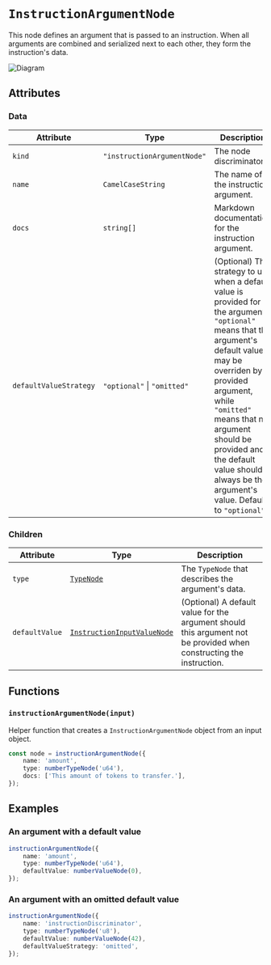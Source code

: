 # `InstructionArgumentNode`

This node defines an argument that is passed to an instruction. When all arguments are combined and serialized next to each other, they form the instruction's data.

![Diagram](https://github.com/codama-idl/codama/assets/3642397/7e2def82-949a-4663-bdc3-ac599d39d2d2)

## Attributes

### Data

| Attribute              | Type                        | Description                                                                                                                                                                                                                                                                                                                        |
| ---------------------- | --------------------------- | ---------------------------------------------------------------------------------------------------------------------------------------------------------------------------------------------------------------------------------------------------------------------------------------------------------------------------------- |
| `kind`                 | `"instructionArgumentNode"` | The node discriminator.                                                                                                                                                                                                                                                                                                            |
| `name`                 | `CamelCaseString`           | The name of the instruction argument.                                                                                                                                                                                                                                                                                              |
| `docs`                 | `string[]`                  | Markdown documentation for the instruction argument.                                                                                                                                                                                                                                                                               |
| `defaultValueStrategy` | `"optional"` \| `"omitted"` | (Optional) The strategy to use when a default value is provided for the argument. `"optional"` means that the argument's default value may be overriden by a provided argument, while `"omitted"` means that no argument should be provided and the default value should always be the argument's value. Defaults to `"optional"`. |

### Children

| Attribute      | Type                                                                               | Description                                                                                                         |
| -------------- | ---------------------------------------------------------------------------------- | ------------------------------------------------------------------------------------------------------------------- |
| `type`         | [`TypeNode`](./typeNodes/README.md)                                                | The `TypeNode` that describes the argument's data.                                                                  |
| `defaultValue` | [`InstructionInputValueNode`](./contextualValueNodes/InstructionInputValueNode.md) | (Optional) A default value for the argument should this argument not be provided when constructing the instruction. |

## Functions

### `instructionArgumentNode(input)`

Helper function that creates a `InstructionArgumentNode` object from an input object.

```ts
const node = instructionArgumentNode({
    name: 'amount',
    type: numberTypeNode('u64'),
    docs: ['This amount of tokens to transfer.'],
});
```

## Examples

### An argument with a default value

```ts
instructionArgumentNode({
    name: 'amount',
    type: numberTypeNode('u64'),
    defaultValue: numberValueNode(0),
});
```

### An argument with an omitted default value

```ts
instructionArgumentNode({
    name: 'instructionDiscriminator',
    type: numberTypeNode('u8'),
    defaultValue: numberValueNode(42),
    defaultValueStrategy: 'omitted',
});
```
